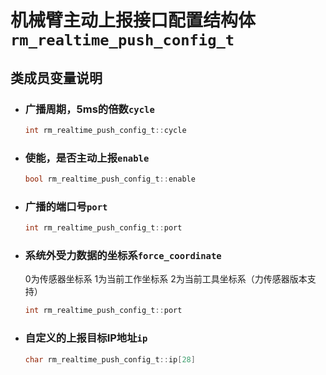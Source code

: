 # 机械臂主动上报接口配置结构体`rm_realtime_push_config_t`

## 类成员变量说明

- ### 广播周期，5ms的倍数`cycle`

    ```C  
    int rm_realtime_push_config_t::cycle
    ```

- ### 使能，是否主动上报`enable`

    ```C  
    bool rm_realtime_push_config_t::enable
    ```

- ### 广播的端口号`port`

    ```C  
    int rm_realtime_push_config_t::port
    ```

- ### 系统外受力数据的坐标系`force_coordinate`

    0为传感器坐标系 1为当前工作坐标系 2为当前工具坐标系（力传感器版本支持）

    ```C  
    int rm_realtime_push_config_t::port
    ```

- ### 自定义的上报目标IP地址`ip`

    ```C  
    char rm_realtime_push_config_t::ip[28]
    ```